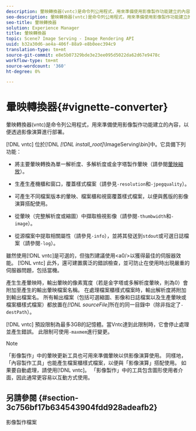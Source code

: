 ```yaml
---
description: 暈映轉換器(vntc)是命令列公用程式，用來準備使用影像製作功能建立的內容，以便透過影像演算進行部署。
seo-description: 暈映轉換器(vntc)是命令列公用程式，用來準備使用影像製作功能建立的內容，以便透過影像演算進行部署。
seo-title: 暈映轉換器
solution: Experience Manager
title: 暈映轉換器
topic: Scene7 Image Serving - Image Rendering API
uuid: b32a30d6-ae4a-406f-88a9-e8b0eec394c9
translation-type: tm+mt
source-git-commit: e8e5b07329bde3e23ee095d5022da62d67e9478c
workflow-type: tm+mt
source-wordcount: '360'
ht-degree: 0%

---
```



# 暈映轉換器{#vignette-converter}

暈映轉換器(vntc)是命令列公用程式，用來準備使用影像製作功能建立的內容，以便透過影像演算進行部署。

[!DNL vntc] 位於[!DNL  *[!DNL install_root]*\ImageServing\bin]中。它具備下列功能：

* 將主要暈映轉換為單一解析度、多解析度或金字塔製作暈映（請參閱[暈映縮放](../../../../ir-api/vntc/utilities/c-ir-vignette-converter-vntc/c-ir-vignette-scaling.md#concept-e373a29c2f954df98d704c7723804585)）。
* 生產生產機櫃和窗口，覆蓋樣式檔案（請參見`-resolution`和`-jpegquality`）。

* 可產生不同檔案版本的暈映、檔案櫃和視窗覆蓋樣式檔案，以便與舊版的影像演算搭配使用。
* 從暈映（完整解析度或縮圖）中擷取檢視影像（請參閱`-thumbwidth`和`-image`）。
* 從源檔案中提取相關屬性（請參見`-info`），並將其發送到`stdout`或可選日誌檔案（請參閱`-log`）。

雖然使用[!DNL vntc]是可選的，但強烈建議使用&lt;a0/>以獲得最佳的伺服器效能。 [!DNL vntc] 此外，還可建置廣泛的錯誤檢查，並可防止在使用時出現嚴重的伺服器問題，包括當機。

產生生產暈映時，輸出暈映的像素寬度（若是金字塔或多解析度暈映，則為0）會附加至產生的輸出暈映檔案名稱。 在處理檔案櫃樣式檔案時，輸出解析度將附加到輸出檔案名。 所有輸出檔案（包括可選縮圖、影像和日誌檔案以及生產暈映或檔案櫃樣式檔案）都放置在&#x200B;*[!DNL sourceFile]*&#x200B;所在的同一目錄中（除非指定了`-destPath`）。

[!DNL vntc] 預設限制為最多3GB的記憶體。當Vntc達到此限制時，它會停止處理並產生錯誤。 此限制可使用`-maxmem`進行變更。

>[!NOTE]
>
>「影像製作」中的暈映更新工具也可用來準備暈映以供影像演算使用。 同樣地，「內容製作工具」也能產生檔案櫃樣式檔案，以便與「影像演算」搭配使用。 如果要自動處理，請使用[!DNL vntc]。 「影像製作」中的工具包含圖形使用者介面，因此通常更容易以互動方式使用。

## 另請參閱 {#section-3c756bf17b634543904fdd928adeafb2}

影像製作檔案
